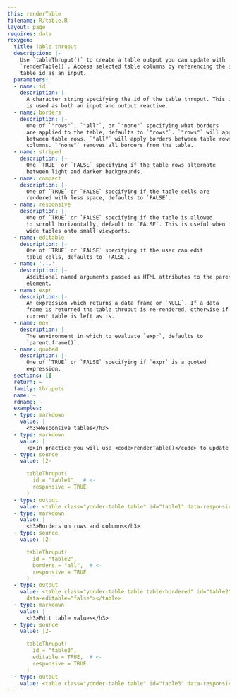 ```yaml
---
this: renderTable
filename: R/table.R
layout: page
requires: data
roxygen:
  title: Table thruput
  description: |-
    Use `tableThruput()` to create a table output you can update with
    `renderTable()`. Access selected table columns by referencing the same
    table id as an input.
  parameters:
  - name: id
    description: |-
      A character string specifying the id of the table thruput. This id
      is used as both an input and output reactive.
  - name: borders
    description: |-
      One of `"rows"`, `"all"`, or `"none"` specifying what borders
      are applied to the table, defaults to `"rows"`. `"rows"` will apply borders
      between table rows. `"all"` will apply borders between table rows and
      columns. `"none"` removes all borders from the table.
  - name: striped
    description: |-
      One `TRUE` or `FALSE` specifying if the table rows alternate
      between light and darker backgrounds.
  - name: compact
    description: |-
      One of `TRUE` or `FALSE` specifying if the table cells are
      rendered with less space, defaults to `FALSE`.
  - name: responsive
    description: |-
      One of `TRUE` or `FALSE` specifying if the table is allowed
      to scroll horizontally, default to `FALSE`. This is useful when fitting
      wide tables onto small viewports.
  - name: editable
    description: |-
      One of `TRUE` or `FALSE` specifying if the user can edit
      table cells, defaults to `FALSE`.
  - name: '...'
    description: |-
      Additional named arguments passed as HTML attributes to the parent
      element.
  - name: expr
    description: |-
      An expression which returns a data frame or `NULL`. If a data
      frame is returned the table thruput is re-rendered, otherwise if `NULL` the
      current table is left as is.
  - name: env
    description: |-
      The environment in which to evaluate `expr`, defaults to
      `parent.frame()`.
  - name: quoted
    description: |-
      One of `TRUE` or `FALSE` specifying if `expr` is a quoted
      expression.
  sections: []
  return: ~
  family: thruputs
  name: ~
  rdname: ~
  examples:
  - type: markdown
    value: |
      <h3>Responsive tables</h3>
  - type: markdown
    value: |
      <p>In practice you will use <code>renderTable()</code> to update the data in a table. These live examples have been populated automatically for the sake of the demo.</p>
  - type: source
    value: |2-

      tableThruput(
        id = "table1",  # <-
        responsive = TRUE
      )
  - type: output
    value: <table class="yonder-table table" id="table1" data-responsive="true" data-editable="false"></table>
  - type: markdown
    value: |
      <h3>Borders on rows and columns</h3>
  - type: source
    value: |2-

      tableThruput(
        id = "table2",
        borders = "all",  # <-
        responsive = TRUE
      )
  - type: output
    value: <table class="yonder-table table table-bordered" id="table2" data-responsive="true"
      data-editable="false"></table>
  - type: markdown
    value: |
      <h3>Edit table values</h3>
  - type: source
    value: |2-

      tableThruput(
        id = "table3",
        editable = TRUE,  # <-
        responsive = TRUE
      )
  - type: output
    value: <table class="yonder-table table" id="table3" data-responsive="true" data-editable="true"></table>
---
```

